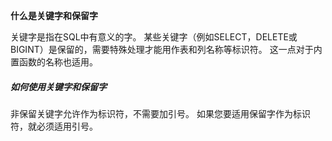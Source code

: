 **什么是关键字和保留字**

关键字是指在SQL中有意义的字。 某些关键字（例如SELECT，DELETE或BIGINT）是保留的，需要特殊处理才能用作表和列名称等标识符。 这一点对于内置函数的名称也适用。

##### 如何使用关键字和保留字

非保留关键字允许作为标识符，不需要加引号。 如果您要适用保留字作为标识符，就必须适用引号。

